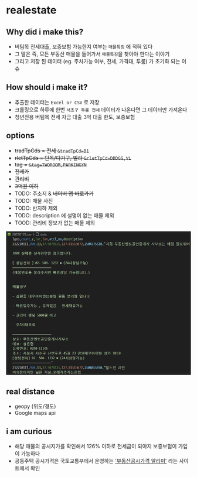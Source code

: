 # realestate

## Why did i make this? 

- 버팀목 전세대출, 보증보험 가능한지 여부는 `매물특징` 에 적혀 있다
- 그 말은 즉, 모든 부동산 매물을 들어가서 `매물특징`을 찾아야 한다는 이야기
- 그리고 저장 된 데이터 (eg. 주차가능 여부, 전세, 가격대, 투룸) 가 초기화 되는 이슈

## How should i make it?

- 추출한 데이터는 `Excel or CSV` 로 저장
- 크롤링으로 하루에 한번 `서초구 투룸 전세` 데이터가 나온다면 그 데이터만 가져온다
- 청년전용 버팀목 전세 자금 대출 3억 대출 한도, 보증보험

## options

- ~~tradTpCds = 전세 `&tradTpCd=B1`~~
- ~~rletTpCds = 단독/다가구, 빌라 `&rletTpCd=DDDGG,VL`~~
- ~~tag = `&tag=TWOROOM,PARKINGYN`~~
- ~~전세가~~
- ~~관리비~~
- ~~3억원 이하~~
- TODO: 주소지 & ~~네이버 맵 바로가기~~
- TODO: 매물 사진
- TODO: 반지하 제외
- TODO: description 에 설명이 없는 매물 제외
- TOOD: 관리비 정보가 없는 매물 제외

![alt text](image.png)

## real distance

- geopy (위도/경도)
- Google maps api

## i am curious

- 해당 매물의 공시지가를 확인해서 126% 이하로 전세금이 되야지 보증보험이 가입이 가능하다
- 공동주택 공시가격은 국토교통부에서 운영하는 ['부동산공시가격 알리미'](https://marketer-jinny.tistory.com/entry/%EC%B2%AD%EB%85%84-%ED%97%88%EA%B7%B8-%EB%B2%84%ED%8C%80%EB%AA%A9-%EC%A0%84%EC%84%B8%EC%9E%90%EA%B8%88%EB%8C%80%EC%B6%9C-%EB%B3%B4%EC%A6%9D%EB%B3%B4%ED%97%98-%EA%B3%B5%EC%8B%9C%EC%A7%80%EA%B0%80126-%ED%99%95%EC%9D%B8-%ED%95%84%EC%88%98-I-%EC%A0%84%EC%84%B8%EC%82%AC%EA%B8%B0-%EC%98%88%EB%B0%A9) 라는 사이트에서 확인
